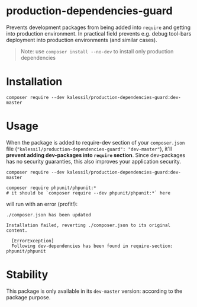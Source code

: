 # production-dependencies-guard

Prevents development packages from being added into `require` and getting into production environment. In practical field 
prevents e.g. debug tool-bars deployment into production environments (and similar cases).

> Note: use `composer install --no-dev` to install only production dependencies

# Installation

`composer require --dev kalessil/production-dependencies-guard:dev-master`

# Usage

When the package is added to require-dev section of your `composer.json` file (`"kalessil/production-dependencies-guard": "dev-master"`),
it'll **prevent adding dev-packages into `require` section**. Since dev-packages has no security guaranties, this also 
improves your application security.

```
composer require --dev kalessil/production-dependencies-guard:dev-master

composer require phpunit/phpunit:*
# it should be `composer require --dev phpunit/phpunit:*` here
```

will run with an error (profit!):

```
./composer.json has been updated

Installation failed, reverting ./composer.json to its original content.

  [ErrorException]
  Following dev-dependencies has been found in require-section: phpunit/phpunit
```

# Stability

This package is only available in its `dev-master` version: according to the package purpose.